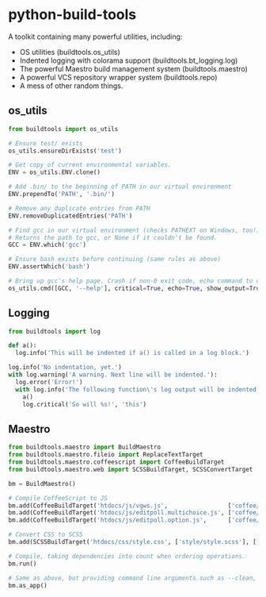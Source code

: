 # python-build-tools

A toolkit containing many powerful utilities, including:

 * OS utilities (buildtools.os_utils)
 * Indented logging with colorama support (buildtools.bt_logging.log)
 * The powerful Maestro build management system (buildtools.maestro)
 * A powerful VCS repository wrapper system (buildtools.repo)
 * A mess of other random things.

## os_utils
```python
from buildtools import os_utils

# Ensure test/ exists
os_utils.ensureDirExists('test')

# Get copy of current environmental variables.
ENV = os_utils.ENV.clone()

# Add .bin/ to the beginning of PATH in our virtual environment
ENV.prependTo('PATH', '.bin/')

# Remove any duplicate entries from PATH
ENV.removeDuplicatedEntries('PATH')

# Find gcc in our virtual environment (checks PATHEXT on Windows, too!)
# Returns the path to gcc, or None if it couldn't be found.
GCC = ENV.which('gcc')

# Ensure bash exists before continuing (same rules as above)
ENV.assertWhich('bash')

# Bring up gcc's help page. Crash if non-0 exit code, echo command to console, and output STDOUT/STDERR to console.
os_utils.cmd([GCC, '--help'], critical=True, echo=True, show_output=True)
```

## Logging
```python
from buildtools import log

def a():
  log.info('This will be indented if a() is called in a log block.')

log.info('No indentation, yet.')
with log.warning('A warning. Next line will be indented.'):
  log.error('Error!')
  with log.info('The following function\'s log output will be indented by another layer.')
    a()
    log.critical('So will %s!', 'this')
```

## Maestro
```python
from buildtools.maestro import BuildMaestro
from buildtools.maestro.fileio import ReplaceTextTarget
from buildtools.maestro.coffeescript import CoffeeBuildTarget
from buildtools.maestro.web import SCSSBuildTarget, SCSSConvertTarget

bm = BuildMaestro()

# Compile CoffeeScript to JS
bm.add(CoffeeBuildTarget('htdocs/js/vgws.js',                 ['coffee/src/vgws.coffee']))
bm.add(CoffeeBuildTarget('htdocs/js/editpoll.multichoice.js', ['coffee/editpoll.multichoice.coffee'], dependencies=['htdocs/js/vgws.js']))
bm.add(CoffeeBuildTarget('htdocs/js/editpoll.option.js',      ['coffee/editpoll.editpoll.coffee'], dependencies=['htdocs/js/vgws.js']))

# Convert CSS to SCSS
bm.add(SCSSBuildTarget('htdocs/css/style.css', ['style/style.scss'], [], import_paths=['style'], compass=True))

# Compile, taking dependencies into count when ordering operations.
bm.run()

# Same as above, but providing command line arguments such as --clean, and --rebuild.
bm.as_app()
```

